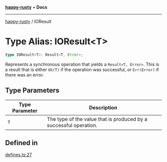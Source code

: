 [**happy-rusty**](../README.md) • **Docs**

***

[happy-rusty](../README.md) / IOResult

# Type Alias: IOResult\<T\>

```ts
type IOResult<T>: Result<T, Error>;
```

Represents a synchronous operation that yields a `Result<T, Error>`.
This is a result that is either `Ok(T)` if the operation was successful, or `Err(Error)` if there was an error.

## Type Parameters

| Type Parameter | Description |
| ------ | ------ |
| `T` | The type of the value that is produced by a successful operation. |

## Defined in

[defines.ts:27](https://github.com/JiangJie/happy-rusty/blob/6efe20969984552f52d79aee092bb6925a077fe7/src/enum/defines.ts#L27)
